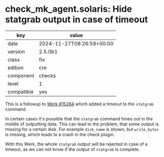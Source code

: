 [//]: # (werk v2)
# check_mk_agent.solaris: Hide statgrab output in case of timeout

key        | value
---------- | ---
date       | 2024-11-27T08:26:58+00:00
version    | 2.5.0b1
class      | fix
edition    | cre
component  | checks
level      | 1
compatible | yes

This is a followup to [Werk #15284](https://checkmk.com/werk/15284) which added
a timeout to the `statgrab` command.

In certain cases it's possible that the `statgrab` command times out in the middle
of outputting data. This can lead to the problem, that some output is missing
for a certain disk. For example `disk_name` is shown, but `write_bytes` is
missing, which leads to a crash in the check plugin.

With this Werk, the whole `statgrab` output will be rejected in case of a
timeout, as we can not know if the output of `statgrab` is complete.
